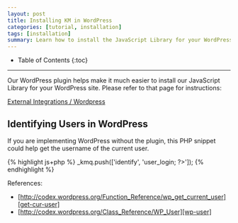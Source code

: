 ```yaml
---
layout: post
title: Installing KM in WordPress
categories: [tutorial, installation]
tags: [installation]
summary: Learn how to install the JavaScript Library for your WordPress site.
---
```

* Table of Contents
{:toc}
* * *

Our WordPress plugin helps make it much easier to install our JavaScript Library for your WordPress site. Please refer to that page for instructions:

[External Integrations / Wordpress][wp]

## Identifying Users in WordPress

If you are implementing WordPress without the plugin, this PHP snippet could help get the username of the current user.

{% highlight js+php %}
_kmq.push(['identify', '<?php $current_user = wp_get_current_user(); if ( ($current_user instanceof WP_User) ) echo $current_user->user_login; ?>']);
{% endhighlight %}

References:

* [http://codex.wordpress.org/Function_Reference/wp_get_current_user][get-cur-user]
* [http://codex.wordpress.org/Class_Reference/WP_User][wp-user]

[wp]: /integrations/wordpress
[get-cur-user]: http://codex.wordpress.org/Function_Reference/wp_get_current_user
[wp-user]: http://codex.wordpress.org/Class_Reference/WP_User